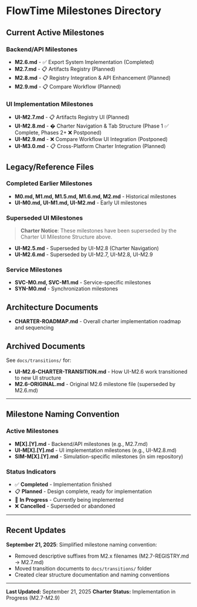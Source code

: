 # FlowTime Milestones Directory

## Current Active Milestones

### **Backend/API Milestones**
- **M2.6.md** - ✅ Export System Implementation (Completed)
- **M2.7.md** - 📋 Artifacts Registry (Planned)
- **M2.8.md** - 📋 Registry Integration & API Enhancement (Planned)
- **M2.9.md** - 📋 Compare Workflow (Planned)

### **UI Implementation Milestones**
- **UI-M2.7.md** - 📋 Artifacts Registry UI (Planned)
- **UI-M2.8.md** - � Charter Navigation & Tab Structure (Phase 1 ✅ Complete, Phases 2+ ❌ Postponed)
- **UI-M2.9.md** - ❌ Compare Workflow UI Integration (Postponed)
- **UI-M3.0.md** - 📋 Cross-Platform Charter Integration (Planned)

## Legacy/Reference Files

### **Completed Earlier Milestones**
- **M0.md, M1.md, M1.5.md, M1.6.md, M2.md** - Historical milestones
- **UI-M0.md, UI-M1.md, UI-M2.md** - Early UI milestones

### **Superseded UI Milestones**
> **Charter Notice**: These milestones have been superseded by the Charter UI Milestone Structure above.
- **UI-M2.5.md** - Superseded by UI-M2.8 (Charter Navigation)
- **UI-M2.6.md** - Superseded by UI-M2.7, UI-M2.8, UI-M2.9

### **Service Milestones**
- **SVC-M0.md, SVC-M1.md** - Service-specific milestones
- **SYN-M0.md** - Synchronization milestones

## Architecture Documents

- **CHARTER-ROADMAP.md** - Overall charter implementation roadmap and sequencing

## Archived Documents

See `docs/transitions/` for:
- **UI-M2.6-CHARTER-TRANSITION.md** - How UI-M2.6 work transitioned to new UI structure
- **M2.6-ORIGINAL.md** - Original M2.6 milestone file (superseded by M2.6.md)

---

## Milestone Naming Convention

### **Active Milestones**
- **M[X].[Y].md** - Backend/API milestones (e.g., M2.7.md)
- **UI-M[X].[Y].md** - UI implementation milestones (e.g., UI-M2.8.md)
- **SIM-M[X].[Y].md** - Simulation-specific milestones (in sim repository)

### **Status Indicators**
- ✅ **Completed** - Implementation finished
- 📋 **Planned** - Design complete, ready for implementation
- 🔄 **In Progress** - Currently being implemented
- ❌ **Cancelled** - Superseded or abandoned

---

## Recent Updates

**September 21, 2025**: Simplified milestone naming convention:
- Removed descriptive suffixes from M2.x filenames (M2.7-REGISTRY.md → M2.7.md)
- Moved transition documents to `docs/transitions/` folder
- Created clear structure documentation and naming conventions

---

**Last Updated:** September 21, 2025
**Charter Status:** Implementation in Progress (M2.7-M2.9)
